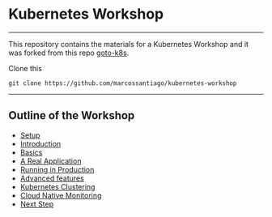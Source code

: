 
# Kubernetes Workshop

---

This repository contains the materials for a Kubernetes Workshop and it was forked from this repo [goto-k8s](https://github.com/container-solutions/goto-k8s.git).


Clone this
```
git clone https://github.com/marcossantiago/kubernetes-workshop
```

---

## Outline of the Workshop

* [Setup](./00_setup.md)
* [Introduction](./01_intro.md)
* [Basics](./02_basics.md)
* [A Real Application](./04_real_app.md)
* [Running in Production](./05_productionize.md)
* [Advanced features](./06_advanced.md)
* [Kubernetes Clustering](./06_cluster.md)
* [Cloud Native Monitoring](./07_monitoring.md)
* [Next Step](./08_next_steps.md)
